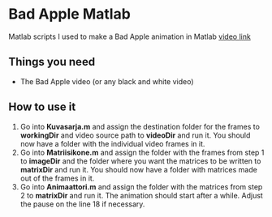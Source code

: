 # Bad Apple Matlab

Matlab scripts I used to make a Bad Apple animation in Matlab
[video link](https://youtu.be/wMUw1XXwqzI)

## Things you need
* The Bad Apple video (or any black and white video)

## How to use it

1. Go into **Kuvasarja.m** and assign the destination folder for the frames to **workingDir** and video source path to **videoDir** and run it.
You should now have a folder with the individual video frames in it.
2. Go into **Matriisikone.m** and assign the folder with the frames from step 1 to **imageDir** and the folder where you want the matrices to be written to **matrixDir** and run it.
You should now have a folder with matrices made out of the frames in it.
3. Go into **Animaattori.m** and assign the folder with the matrices from step 2 to **matrixDir** and run it. The animation should start after a while.
Adjust the pause on the line 18 if necessary.
